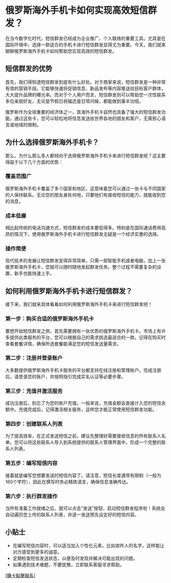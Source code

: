 # 俄罗斯海外手机卡如何实现高效短信群发？

在当今数字化时代，短信群发已经成为企业推广、个人联络的重要工具。尤其是在国际环境中，选择一款适合的手机卡进行短信群发显得尤为重要。今天，我们就来聊聊俄罗斯海外手机卡如何帮助您实现高效的短信群发。

## 短信群发的优势

首先，我们得知道短信群发到底有什么好处。对于商家来说，短信群发是一种非常有效的营销手段。它能够快速将促销信息、新品发布等内容推送给目标客户群体，大大提升品牌的曝光率。而对于个人用户而言，短信群发则可以帮助您一次性联系多位亲朋好友，无论是节假日祝福还是日常问候，都能做到事半功倍。

俄罗斯作为全球重要的经济体之一，其海外手机卡自然也具备了强大的短信群发功能。通过这些卡，您可以轻松地将信息发送给世界各地的朋友和客户，无需担心语言或地域的限制。

## 为什么选择俄罗斯海外手机卡？

那么，为什么那么多人都倾向于选择俄罗斯海外手机卡来进行短信群发呢？这主要得益于以下几个方面的优势：

### 覆盖范围广

俄罗斯海外手机卡覆盖了多个国家和地区，这意味着您可以通过一张卡与不同国家的人保持联系。无论您的朋友身处何地，只要他们有接收短信的能力，就能收到您的消息。

### 成本低廉

相比起传统的电话沟通方式，短信群发的成本要低得多。特别是在国际通话费用高昂的情况下，使用俄罗斯海外手机卡进行短信群发无疑是一个经济实惠的选择。

### 操作简便

现代技术的发展让短信群发变得异常简单。只需一部智能手机或者电脑，加上一张俄罗斯海外手机卡，您就可以随时随地发起群发任务。整个过程不需要复杂的设置，新手也能快速上手。

## 如何利用俄罗斯海外手机卡进行短信群发？

接下来，我们就来具体看看如何利用俄罗斯海外手机卡来进行短信群发吧！

### 第一步：购买合适的俄罗斯海外手机卡

要想开始短信群发之旅，首先需要拥有一张优质的俄罗斯海外手机卡。市场上有许多提供此类服务的平台，您可以根据自己的需求挑选最适合的一款。记得在购买时查看套餐详情，确保所选套餐能满足您的短信发送量需求。

### 第二步：注册并登录账户

大多数提供俄罗斯海外手机卡服务的平台都支持在线注册和管理账户。完成注册后，请登录您的账户，并按照指引完成实名认证等必要步骤。

### 第三步：充值并激活服务

成功注册后，别忘了为您的账户充值。一般来说，充值金额会直接计入您的短信余额中。充值完成后，记得激活相关服务，这样您才能正常使用短信群发功能。

### 第四步：创建联系人列表

为了提高效率，在正式发送短信之前，建议先整理好需要接收信息的所有联系人名单。您可以将这些联系人导入到系统提供的联系人管理界面中，形成一个完整的联系人列表。

### 第五步：编写短信内容

接着就是编写您想要发送的短信内容了。请注意，短信长度通常有限制（一般为160个字符），因此在撰写时务必精炼语言，确保信息准确传达。

### 第六步：执行群发操作

当所有准备工作就绪之后，就可以点击“发送”按钮，启动短信群发程序啦！系统会自动遍历您上传的联系人列表，并逐一发送预先设定好的短信内容。

## 小贴士

- 在编写短信内容时，可以适当加入个性化元素，比如收件人的名字，这样能让对方感受到更多的诚意。
- 定期检查短信发送状态，以便及时发现并解决可能出现的问题。
- 如果遇到技术难题，不要犹豫，立即联系客服寻求帮助。

[[購卡點擊聯系](https://t.me/s/esim1088)]
